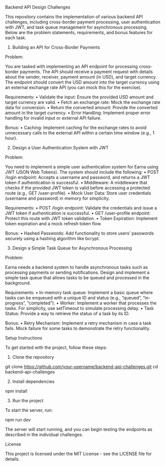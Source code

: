 Backend API Design Challenges

This repository contains the implementation of various backend API challenges, including cross-border payment processing, user authentication with JWT, and task queue management for asynchronous processing. Below are the problem statements, requirements, and bonus features for each task.

1. Building an API for Cross-Border Payments

Problem:

You are tasked with implementing an API endpoint for processing cross-border payments. The API should receive a payment request with details about the sender, receiver, payment amount (in USD), and target currency. The endpoint should convert the USD amount into the target currency using an external exchange rate API (you can mock this for the exercise).

Requirements:
	•	Validate the input: Ensure the provided USD amount and target currency are valid.
	•	Fetch an exchange rate: Mock the exchange rate data for conversion.
	•	Return the converted amount: Provide the converted amount in the target currency.
	•	Error Handling: Implement proper error handling for invalid input or external API failure.

Bonus:
	•	Caching: Implement caching for the exchange rates to avoid unnecessary calls to the external API within a certain time window (e.g., 1 hour).

2. Design a User Authentication System with JWT

Problem:

You need to implement a simple user authentication system for Earna using JWT (JSON Web Tokens). The system should include the following:
	•	POST /login endpoint: Accepts a username and password, and returns a JWT token if authentication is successful.
	•	Middleware: A middleware that checks if the provided JWT token is valid before accessing a protected route (e.g., GET /user-profile).
	•	Mock User Data: Store user credentials (username and password) in memory for simplicity.

Requirements:
	•	POST /login endpoint: Validate the credentials and issue a JWT token if authentication is successful.
	•	GET /user-profile endpoint: Protect this route with JWT token validation.
	•	Token Expiration: Implement token expiration and a mock refresh token flow.

Bonus:
	•	Hashed Passwords: Add functionality to store users’ passwords securely using a hashing algorithm like bcrypt.

3. Design a Simple Task Queue for Asynchronous Processing

Problem:

Earna needs a backend system to handle asynchronous tasks such as processing payments or sending notifications. Design and implement a simple task queue that allows tasks to be queued and processed in the background.

Requirements:
	•	In-memory task queue: Implement a basic queue where tasks can be enqueued with a unique ID and status (e.g., “queued”, “in-progress”, “completed”).
	•	Worker: Implement a worker that processes the tasks. For simplicity, use setTimeout to simulate processing delay.
	•	Task Status: Provide a way to retrieve the status of a task by its ID.

Bonus:
	•	Retry Mechanism: Implement a retry mechanism in case a task fails. Mock failure for some tasks to demonstrate the retry functionality.

Setup Instructions

To get started with the project, follow these steps:

1. Clone the repository

git clone https://github.com/your-username/backend-api-challenges.git
cd backend-api-challenges

2. Install dependencies

npm install

3. Run the project

To start the server, run:

npm run dev

The server will start running, and you can begin testing the endpoints as described in the individual challenges.

License

This project is licensed under the MIT License - see the LICENSE file for details.
